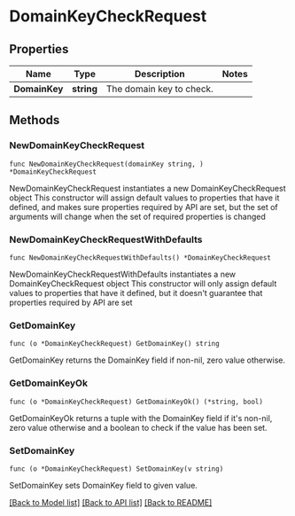 # DomainKeyCheckRequest

## Properties

Name | Type | Description | Notes
------------ | ------------- | ------------- | -------------
**DomainKey** | **string** | The domain key to check.  | 

## Methods

### NewDomainKeyCheckRequest

`func NewDomainKeyCheckRequest(domainKey string, ) *DomainKeyCheckRequest`

NewDomainKeyCheckRequest instantiates a new DomainKeyCheckRequest object
This constructor will assign default values to properties that have it defined,
and makes sure properties required by API are set, but the set of arguments
will change when the set of required properties is changed

### NewDomainKeyCheckRequestWithDefaults

`func NewDomainKeyCheckRequestWithDefaults() *DomainKeyCheckRequest`

NewDomainKeyCheckRequestWithDefaults instantiates a new DomainKeyCheckRequest object
This constructor will only assign default values to properties that have it defined,
but it doesn't guarantee that properties required by API are set

### GetDomainKey

`func (o *DomainKeyCheckRequest) GetDomainKey() string`

GetDomainKey returns the DomainKey field if non-nil, zero value otherwise.

### GetDomainKeyOk

`func (o *DomainKeyCheckRequest) GetDomainKeyOk() (*string, bool)`

GetDomainKeyOk returns a tuple with the DomainKey field if it's non-nil, zero value otherwise
and a boolean to check if the value has been set.

### SetDomainKey

`func (o *DomainKeyCheckRequest) SetDomainKey(v string)`

SetDomainKey sets DomainKey field to given value.



[[Back to Model list]](../README.md#documentation-for-models) [[Back to API list]](../README.md#documentation-for-api-endpoints) [[Back to README]](../README.md)


